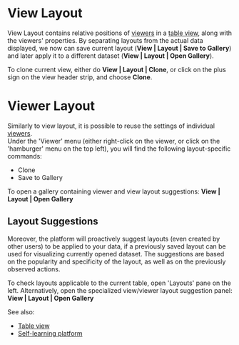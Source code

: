 <!-- TITLE: View Layout -->
<!-- SUBTITLE: -->

# View Layout

View Layout contains relative positions of [viewers](../viewers/viewers.md) in a [table view](../overview/table-view.md),
along with the viewers' properties. By separating layouts from the actual data displayed, we now can
save current layout (**View | Layout | Save to Gallery**) and later apply it to a different dataset
(**View | Layout | Open Gallery**). 

To clone current view, either do **View | Layout | Clone**, or click on the plus sign on the view header strip, 
and choose **Clone**.

# Viewer Layout

Similarly to view layout, it is possible to reuse the settings of individual [viewers](../viewers/viewers.md).   
Under the 'Viewer' menu (either right-click on the viewer, or click on the 'hamburger' menu on the top left),
you will find the following layout-specific commands:
* Clone
* Save to Gallery

To open a gallery containing viewer and view layout suggestions: **View | Layout | Open Gallery**

## Layout Suggestions

Moreover, the platform will proactively suggest layouts (even created by
other users) to be applied to your data, if a previously saved layout can be used for visualizing currently
opened dataset. The suggestions are based on the popularity and specificity of the layout, as well as on 
the previously observed actions.
 
To check layouts applicable to the current table, open 'Layouts' pane on the left. Alternatively,
open the specialized view/viewer layout suggestion panel: **View | Layout | Open Gallery** 

See also:
* [Table view](../overview/table-view.md)
* [Self-learning platform](../learn/self-learning-platform.md)
